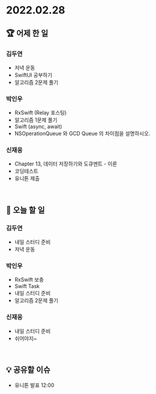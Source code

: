 # 2022.02.28

## 🏆 어제 한 일

### 김두연

- 저녁 운동
- SwiftUI 공부하기
- 알고리즘 2문제 풀기

### 박인우

- RxSwift (Relay 포스팅)
- 알고리즘 1문제 풀기
- Swift (async, await)
- NSOperationQueue 와 GCD Queue 의 차이점을 설명하시오.

### 신재웅

- Chapter 13, 데이터 저장하기와 도큐멘트 - 이론
- 코딩테스트
- 유니톤 제출

<br/>

## 🎯 오늘 할 일

### 김두연

- 내일 스터디 준비
- 저녁 운동

### 박인우

- RxSwift 보충
- Swift Task
- 내일 스터디 준비
- 알고리즘 2문제 풀기

### 신재웅

- 내일 스터디 준비
- 쉬어야지~

<br/>

## 💡 공유할 이슈

- 유니톤 발표 12:00
